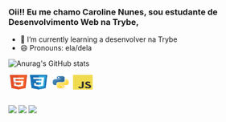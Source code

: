 ### Oii!! Eu me chamo Caroline Nunes, sou estudante de Desenvolvimento Web na Trybe,

- 🌱 I’m currently learning  a desenvolver na Trybe
- 😄 Pronouns: ela/dela

![Anurag's GitHub stats](https://github-readme-stats.vercel.app/api?username=carolhn&theme=chartreuse-dark&show_icons=true)

<img align="center" alt="Rafa-HTML" height="30" width="40" src="https://raw.githubusercontent.com/devicons/devicon/master/icons/html5/html5-original.svg"><img align="center" alt="Rafa-CSS" height="30" width="40" src="https://raw.githubusercontent.com/devicons/devicon/master/icons/css3/css3-original.svg"> <img align="center" alt="Rafa-Python" height="30" width="40" src="https://raw.githubusercontent.com/devicons/devicon/master/icons/python/python-original.svg">
  <img align="center" alt="Rafa-Javascript" height="30" width="40" src="https://raw.githubusercontent.com/devicons/devicon/master/icons/javascript/javascript-original.svg">

<a href="https://www.instagram.com/caarolhn/https://img.shields.io/badge/-Instagram-%23E4405F?style=for-the-badge&logo=instagram&logoColor=white" target="_blank"></a> 	 
<a href = "mailto:nunescaroline905@gmail.com"><img src="https://img.shields.io/badge/-Gmail-%23333?style=for-the-badge&logo=gmail&logoColor=white" target="_blank"></a> 
 <a href="https://www.linkedin.com/in/caroline-nunes-769307240/" target="_blank"><img src="https://img.shields.io/badge/-LinkedIn-%230077B5?style=for-the-badge&logo=linkedin&logoColor=white" target="_blank"></a> 
<a href="https://www.instagram.com/caarolhn/" target="_blank"><img src="https://img.shields.io/badge/-Instagram-%23E4405F?style=for-the-badge&logo=instagram&logoColor=white" target="_blank"></a>
